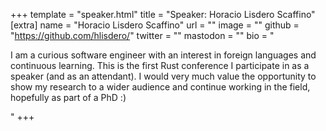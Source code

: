 +++
template = "speaker.html"
title = "Speaker: Horacio Lisdero Scaffino"
[extra]
  name = "Horacio Lisdero Scaffino"
  url = ""
  image = ""
  github = "https://github.com/hlisdero/"
  twitter = ""
  mastodon = ""
  bio = "<p>I am a curious software engineer with an interest in foreign languages and continuous learning. This is the first Rust conference I participate in as a speaker (and as an attendant). I would very much value the opportunity to show my research to a wider audience and continue working in the field, hopefully as part of a PhD :)</p>"
+++